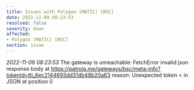 ```yaml
---
title: Issues with Polygon (MATIC) [BSC]
date: 2022-11-09 08:23:53
resolved: false
severity: down
affected:
- Polygon (MATIC) [BSC]
section: issue
---
```


*2022-11-09 08:23:53* The gateway is unreachable: FetchError invalid json response body at https://patrola.me/gateways/bsc/meta-info?tokenId=tti_6ec2144693dd31db48b20a63 reason: Unexpected token < in JSON at position 0